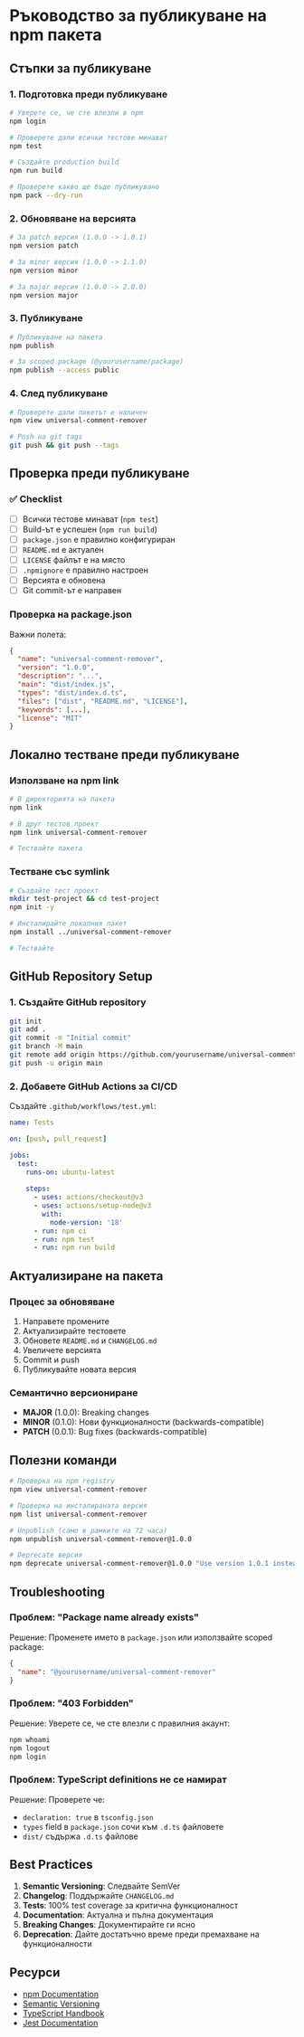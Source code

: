# Ръководство за публикуване на npm пакета

## Стъпки за публикуване

### 1. Подготовка преди публикуване

```bash
# Уверете се, че сте влезли в npm
npm login

# Проверете дали всички тестове минават
npm test

# Създайте production build
npm run build

# Проверете какво ще бъде публикувано
npm pack --dry-run
```

### 2. Обновяване на версията

```bash
# За patch версия (1.0.0 -> 1.0.1)
npm version patch

# За minor версия (1.0.0 -> 1.1.0)
npm version minor

# За major версия (1.0.0 -> 2.0.0)
npm version major
```

### 3. Публикуване

```bash
# Публикуване на пакета
npm publish

# За scoped package (@yourusername/package)
npm publish --access public
```

### 4. След публикуване

```bash
# Проверете дали пакетът е наличен
npm view universal-comment-remover

# Push на git tags
git push && git push --tags
```

## Проверка преди публикуване

### ✅ Checklist

- [ ] Всички тестове минават (`npm test`)
- [ ] Build-ът е успешен (`npm run build`)
- [ ] `package.json` е правилно конфигуриран
- [ ] `README.md` е актуален
- [ ] `LICENSE` файлът е на място
- [ ] `.npmignore` е правилно настроен
- [ ] Версията е обновена
- [ ] Git commit-ът е направен

### Проверка на package.json

Важни полета:
```json
{
  "name": "universal-comment-remover",
  "version": "1.0.0",
  "description": "...",
  "main": "dist/index.js",
  "types": "dist/index.d.ts",
  "files": ["dist", "README.md", "LICENSE"],
  "keywords": [...],
  "license": "MIT"
}
```

## Локално тестване преди публикуване

### Използване на npm link

```bash
# В директорията на пакета
npm link

# В друг тестов проект
npm link universal-comment-remover

# Тествайте пакета
```

### Тестване със symlink

```bash
# Създайте тест проект
mkdir test-project && cd test-project
npm init -y

# Инсталирайте локалния пакет
npm install ../universal-comment-remover

# Тествайте
```

## GitHub Repository Setup

### 1. Създайте GitHub repository

```bash
git init
git add .
git commit -m "Initial commit"
git branch -M main
git remote add origin https://github.com/yourusername/universal-comment-remover.git
git push -u origin main
```

### 2. Добавете GitHub Actions за CI/CD

Създайте `.github/workflows/test.yml`:

```yaml
name: Tests

on: [push, pull_request]

jobs:
  test:
    runs-on: ubuntu-latest
    
    steps:
      - uses: actions/checkout@v3
      - uses: actions/setup-node@v3
        with:
          node-version: '18'
      - run: npm ci
      - run: npm test
      - run: npm run build
```

## Актуализиране на пакета

### Процес за обновяване

1. Направете промените
2. Актуализирайте тестовете
3. Обновете `README.md` и `CHANGELOG.md`
4. Увеличете версията
5. Commit и push
6. Публикувайте новата версия

### Семантично версиониране

- **MAJOR** (1.0.0): Breaking changes
- **MINOR** (0.1.0): Нови функционалности (backwards-compatible)
- **PATCH** (0.0.1): Bug fixes (backwards-compatible)

## Полезни команди

```bash
# Проверка на npm registry
npm view universal-comment-remover

# Проверка на инсталираната версия
npm list universal-comment-remover

# Unpublish (само в рамките на 72 часа)
npm unpublish universal-comment-remover@1.0.0

# Deprecate версия
npm deprecate universal-comment-remover@1.0.0 "Use version 1.0.1 instead"
```

## Troubleshooting

### Проблем: "Package name already exists"

Решение: Променете името в `package.json` или използвайте scoped package:
```json
{
  "name": "@yourusername/universal-comment-remover"
}
```

### Проблем: "403 Forbidden"

Решение: Уверете се, че сте влезли с правилния акаунт:
```bash
npm whoami
npm logout
npm login
```

### Проблем: TypeScript definitions не се намират

Решение: Проверете че:
- `declaration: true` в `tsconfig.json`
- `types` field в `package.json` сочи към `.d.ts` файловете
- `dist/` съдържа `.d.ts` файлове

## Best Practices

1. **Semantic Versioning**: Следвайте SemVer
2. **Changelog**: Поддържайте `CHANGELOG.md`
3. **Tests**: 100% test coverage за критична функционалност
4. **Documentation**: Актуална и пълна документация
5. **Breaking Changes**: Документирайте ги ясно
6. **Deprecation**: Дайте достатъчно време преди премахване на функционалности

## Ресурси

- [npm Documentation](https://docs.npmjs.com/)
- [Semantic Versioning](https://semver.org/)
- [TypeScript Handbook](https://www.typescriptlang.org/docs/)
- [Jest Documentation](https://jestjs.io/docs/getting-started)
